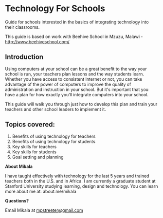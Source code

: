 Technology For Schools
====================

Guide for schools interested in the basics of integrating technology into their classrooms.

This guide is based on work with Beehive School in Mzuzu, Malawi - http://www.beehiveschool.com/

Introduction
-----------
Using computers at your school can be a great benefit to the way your school is run, your teachers plan lessons and the way students learn. Whether you have access to consistent Internet or not, you can take advantage of the power of computers to improve the quality of administration and instruction in your school. But it's important that you have a plan for how exactly you'll integrate computers into your school. 

This guide will walk you through just how to develop this plan and train your teachers and other school leaders to implement it. 

Topics covered:
------------------
1. Benefits of using technology for teachers
2. Benefits of using technology for students
3. Key skills for teachers
4. Key skills for students
5. Goal setting and planning

**About Mikala** 

I have taught effectively with technology for the last 5 years and trained teachers both in the U.S. and in Africa. I am currently a graduate student at Stanford University studying learning, design and technology. You can learn more about me at: about.me/mikala

**Questions?** 

Email Mikala at mpstreeter@gmail.com 
